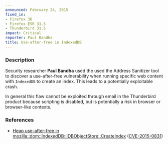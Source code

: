 ```yaml
---
announced: February 24, 2015
fixed_in:
- Firefox 36
- Firefox ESR 31.5
- Thunderbird 31.5
impact: Critical
reporter: Paul Bandha
title: Use-after-free in IndexedDB
---
```


<h3>Description</h3>

<p>Security researcher <strong>Paul Bandha</strong> used the used the Address
Sanitizer tool to discover a use-after-free vulnerability when running specific
web content with <code>IndexedDB</code> to create an index. This leads to a
potentially exploitable crash.
</p>

<p class="note">In general this flaw cannot be exploited through email in the
Thunderbird product because scripting is disabled, but is potentially a risk in
browser or browser-like contexts.</p>

<h3>References</h3>

<ul>
  <li><a href="https://bugzilla.mozilla.org/show_bug.cgi?id=1130541">
       Heap use-after-free in
mozilla::dom::IndexedDB::IDBObjectStore::CreateIndex</a>
(<a href="http://cve.mitre.org/cgi-bin/cvename.cgi?name=CVE-2015-0831"
class="ex-ref">CVE-2015-0831</a>)</li>
</ul>



